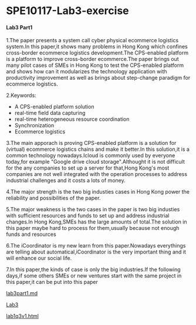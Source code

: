 # SPE10117-Lab3-exercise
#### Lab3 Part1
1.The paper presents a system call cyber physical ecommerce logistics system.In this paper,it shows many problems in Hong Kong which confines cross-border ecommerce logistics development.The CPS-enabled platform is a platform to improve cross-border ecommerce.The paper brings out many pilot cases of SMEs in Hong Kong to test the CPS-enabled platform and shows how can it modularizes the technology application with productivity improvement as well as brings about step-change paradigm for ecommerce logistics.

2.Keywords:
- A CPS-enabled platform solution
- real-time field data capturing
- real-time heterogeneous resource coordination 
- Synchronization
- Ecommerce logistics

3.The main apporach is proving CPS-enabled platform is a solution for (virtual) ecommerce logistics chains and make it better.In this solution,it is a common technology nowadays.Icloud is commonly used by everyone today,for example "Google drive cloud storage".Althought it is not difficult for the any companies to set up a server for that,Hong Kong's most companies are not well integrated with the operation processes to address industrial challenges and it costs a lots of money.

4.The major strength is the two big industies cases in Hong Kong power the reliability and possibilities of the paper.

5.The major weakness is the two cases in the paper is two big industies with sufficient resources and funds to set up and address industrial changes.In Hong Kong,SMEs has the large amounts of total.The solution in this paper maybe hard to process for them,usually because not enough funds and resources

6.The iCoordinator is my new learn from this paper.Nowadays everythings are telling about automatical,iCoordinator is the very important thing and it will enhance our social life.

7.In this paper,the kinds of case is only the big industries.If the following days,if some others SMEs or new ventures start with the same project in this paper,it can be put into this paper

[lab3part1.md](lab3part1.md)

[Lab3](http://personal.cityu.edu.hk/dcywchan/2021SemASPE10117/lab3.html)

[lab1q3v1.html](lab1q3v1.html)
